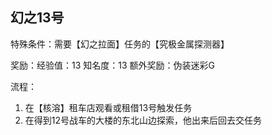 ## 幻之13号
特殊条件：需要【幻之拉面】任务的【究极金属探测器】

奖励：经验值：13 知名度：13 额外奖励：伪装迷彩G

流程：

1. 在【核溶】租车店观看或租借13号触发任务
2. 在得到12号战车的大楼的东北山边探索，他出来后回去交任务
